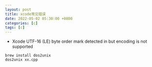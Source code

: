 ```yaml
---
layout: post
title: xcode常见错误
date: 2022-05-02 05:30:00 +0800
categories: [c]
tags: [c]
---
```

* Xcode UTF-16 (LE) byte order mark detected in but encoding is not supported
```
brew install dos2unix
dos2unix xx.cpp
```